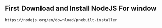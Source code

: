 ## First Download and Install NodeJS For window
    https://nodejs.org/en/download/prebuilt-installer

